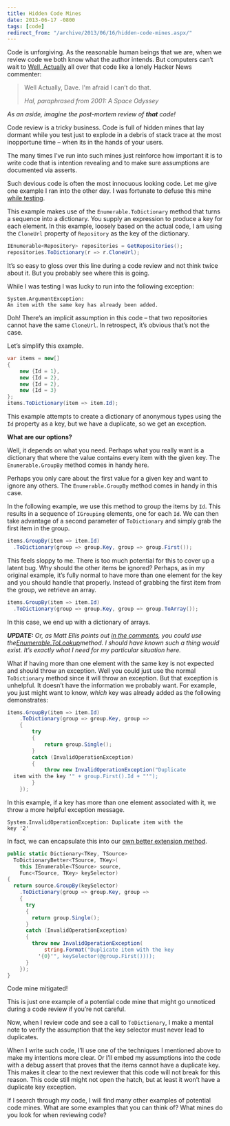 ```yaml
---
title: Hidden Code Mines
date: 2013-06-17 -0800
tags: [code]
redirect_from: "/archive/2013/06/16/hidden-code-mines.aspx/"
---
```


Code is unforgiving. As the reasonable human beings that we are, when we
review code we both know what the author intends. But computers can’t
wait to [Well,
Actually](http://tirania.org/blog/archive/2011/Feb-17.html "Well, Actually")
all over that code like a lonely Hacker News commenter:

> Well Actually, Dave. I'm afraid I can’t do that.
>
> *Hal, paraphrased from 2001: A Space Odyssey*

*As an aside, imagine the post-mortem review of **that** code!*

Code review is a tricky business. Code is full of hidden mines that lay
dormant while you test just to explode in a debris of stack trace at the
most inopportune time – when its in the hands of your users.

The many times I’ve run into such mines just reinforce how important it
is to write code that is intention revealing and to make sure
assumptions are documented via asserts.

Such devious code is often the most innocuous looking code. Let me give
one example I ran into the other day. I was fortunate to defuse this
mine [while
testing](https://haacked.com/archive/2013/03/04/test-better.aspx "Test Better").

This example makes use of the `Enumerable.ToDictionary` method that
turns a sequence into a dictionary. You supply an expression to produce
a key for each element. In this example, loosely based on the actual
code, I am using the `CloneUrl` property of `Repository` as the key of
the dictionary.

```csharp
IEnumerable<Repository> repositories = GetRepositories();
repositories.ToDictionary(r => r.CloneUrl);
```

It’s so easy to gloss over this line during a code review and not think
twice about it. But you probably see where this is going.

While I was testing I was lucky to run into the following exception:

    System.ArgumentException: 
    An item with the same key has already been added.

Doh! There’s an implicit assumption in this code – that two repositories
cannot have the same `CloneUrl`. In retrospect, it’s obvious that’s not
the case.

Let’s simplify this example.

```csharp
var items = new[]
{
    new {Id = 1}, 
    new {Id = 2}, 
    new {Id = 2}, 
    new {Id = 3}
};
items.ToDictionary(item => item.Id);
```

This example attempts to create a dictionary of anonymous types using
the `Id` property as a key, but we have a duplicate, so we get an
exception.

**What are our options?**

Well, it depends on what you need. Perhaps what you really want is a
dictionary that where the value contains every item with the given key.
The `Enumerable.GroupBy` method comes in handy here.

Perhaps you only care about the first value for a given key and want to
ignore any others. The `Enumerable.GroupBy` method comes in handy in
this case.

In the following example, we use this method to group the items by `Id`.
This results in a sequence of `IGrouping` elements, one for each `Id`.
We can then take advantage of a second parameter of `ToDictionary` and
simply grab the first item in the group.

```csharp
items.GroupBy(item => item.Id)
  .ToDictionary(group => group.Key, group => group.First());
```

This feels sloppy to me. There is too much potential for this to cover
up a latent bug. Why should the other items be ignored? Perhaps, as in
my original example, it’s fully normal to have more than one element for
the key and you should handle that properly. Instead of grabbing the
first item from the group, we retrieve an array.

```csharp
items.GroupBy(item => item.Id)
  .ToDictionary(group => group.Key, group => group.ToArray());
```

In this case, we end up with a dictionary of arrays.

***UPDATE:** Or, as Matt Ellis points out [in the
comments](https://haacked.com/archive/2013/06/17/hidden-code-mines.aspx#comment-933184518 "Comment on ToLookup"),
you could use
the*[*Enumerable.ToLookup*](http://msdn.microsoft.com/en-us/library/bb460184.aspx "Enumerable.ToLookup on MSDN")*method.
I should have known such a thing would exist. It’s exactly what I need
for my particular situation here.*

What if having more than one element with the same key is not expected
and should throw an exception. Well you could just use the normal
`ToDictionary` method since it will throw an exception. But that
exception is unhelpful. It doesn’t have the information we probably
want. For example, you just might want to know, *which* key was already
added as the following demonstrates:

```csharp
items.GroupBy(item => item.Id)
    .ToDictionary(group => group.Key, group =>
    {
        try
        {
            return group.Single();
        }
        catch (InvalidOperationException)
        {
            throw new InvalidOperationException("Duplicate
  item with the key '" + group.First().Id + "'");
        }
    });
```

In this example, if a key has more than one element associated with it,
we throw a more helpful exception message.

    System.InvalidOperationException: Duplicate item with the
    key '2'

In fact, we can encapsulate this into our [own better extension
method](https://gist.github.com/Haacked/5793124 "ToDictionaryBetter extension method on gist").

```csharp
public static Dictionary<TKey, TSource>
  ToDictionaryBetter<TSource, TKey>(
    this IEnumerable<TSource> source,
    Func<TSource, TKey> keySelector)
{
  return source.GroupBy(keySelector)
    .ToDictionary(group => group.Key, group =>
    {
      try
      {
        return group.Single();
      }
      catch (InvalidOperationException)
      {
        throw new InvalidOperationException(
            string.Format("Duplicate item with the key
          '{0}'", keySelector(@group.First())));
      }
    });
}
```

Code mine mitigated!

This is just one example of a potential code mine that might go
unnoticed during a code review if you’re not careful.

Now, when I review code and see a call to `ToDictionary`, I make a
mental note to verify the assumption that the key selector must never
lead to duplicates.

When I write such code, I’ll use one of the techniques I mentioned above
to make my intentions more clear. Or I’ll embed my assumptions into the
code with a debug assert that proves that the items cannot have a
duplicate key. This makes it clear to the next reviewer that this code
will not break for this reason. This code still might not open the
hatch, but at least it won’t have a duplicate key exception.

If I search through my code, I will find many other examples of
potential code mines. What are some examples that you can think of? What
mines do you look for when reviewing code?

